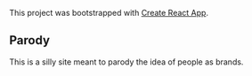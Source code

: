 This project was bootstrapped with [Create React App](https://github.com/facebookincubator/create-react-app).

## Parody

This is a silly site meant to parody the idea of people as brands.
